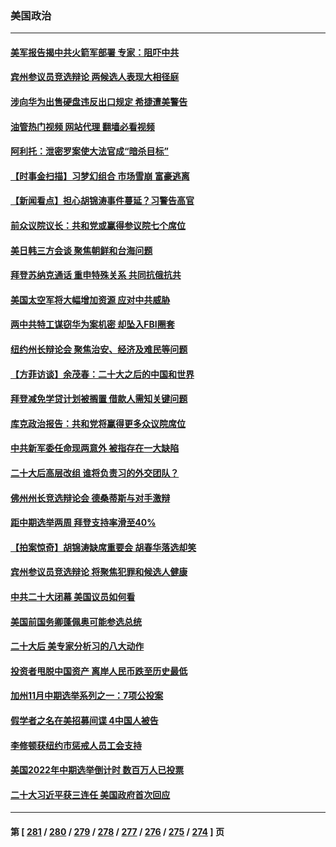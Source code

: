 ### 美国政治
---
#### [美军报告揭中共火箭军部署 专家：阻吓中共](../../pages/ncid1078159/n13852693.md?10270845) 
#### [宾州参议员竞选辩论 两候选人表现大相径庭](../../pages/ncid1078159/n13853416.md?10270845) 
#### [涉向华为出售硬盘违反出口规定 希捷遭美警告](../../pages/ncid1078159/n13853447.md?10270845) 
#### [油管热门视频 网站代理 翻墙必看视频](http://132.145.103.77:81/youtube.html?10270845)
#### [阿利托：泄密罗案使大法官成“暗杀目标”](../../pages/ncid1078159/n13853440.md?10270845) 
#### [【时事金扫描】习梦幻组合 市场雪崩 富豪逃离](../../pages/ncid1078159/n13853270.md?10270845) 
#### [【新闻看点】担心胡锦涛事件蔓延？习警告高官](../../pages/ncid1078159/n13852674.md?10270845) 
#### [前众议院议长：共和党或赢得参议院七个席位](../../pages/ncid1078159/n13853291.md?10270845) 
#### [美日韩三方会谈 聚焦朝鲜和台海问题](../../pages/ncid1078159/n13853237.md?10270845) 
#### [拜登苏纳克通话 重申特殊关系 共同抗俄抗共](../../pages/ncid1078159/n13853263.md?10270845) 
#### [美国太空军将大幅增加资源 应对中共威胁](../../pages/ncid1078159/n13853146.md?10270845) 
#### [两中共特工谋窃华为案机密 却坠入FBI圈套](../../pages/ncid1078159/n13852895.md?10270845) 
#### [纽约州长辩论会 聚焦治安、经济及难民等问题](../../pages/ncid1078159/n13852910.md?10270845) 
#### [【方菲访谈】余茂春：二十大之后的中国和世界](../../pages/ncid1078159/n13852740.md?10270845) 
#### [拜登减免学贷计划被搁置 借款人需知关键问题](../../pages/ncid1078159/n13852793.md?10270845) 
#### [库克政治报告：共和党将赢得更多众议院席位](../../pages/ncid1078159/n13852751.md?10270845) 
#### [中共新军委任命现两意外 被指存在一大缺陷](../../pages/ncid1078159/n13852629.md?10270845) 
#### [二十大后高层改组 谁将负责习的外交团队？](../../pages/ncid1078159/n13852729.md?10270845) 
#### [佛州州长竞选辩论会 德桑蒂斯与对手激辩](../../pages/ncid1078159/n13852677.md?10270845) 
#### [距中期选举两周 拜登支持率滑至40%](../../pages/ncid1078159/n13852711.md?10270845) 
#### [【拍案惊奇】胡锦涛缺席重要会 胡春华落选却笑](../../pages/ncid1078159/n13852619.md?10270845) 
#### [宾州参议员竞选辩论 将聚焦犯罪和候选人健康](../../pages/ncid1078159/n13852615.md?10270845) 
#### [中共二十大闭幕 美国议员如何看](../../pages/ncid1078159/n13852701.md?10270845) 
#### [美国前国务卿蓬佩奥可能参选总统](../../pages/ncid1078159/n13851231.md?10270845) 
#### [二十大后 美专家分析习的八大动作](../../pages/ncid1078159/n13852651.md?10270845) 
#### [投资者甩脱中国资产 离岸人民币跌至历史最低](../../pages/ncid1078159/n13852379.md?10270845) 
#### [加州11月中期选举系列之一：7项公投案](../../pages/ncid1078159/n13852299.md?10270845) 
#### [假学者之名在美招募间谍 4中国人被告](../../pages/ncid1078159/n13852218.md?10270845) 
#### [李修顿获纽约市惩戒人员工会支持](../../pages/ncid1078159/n13852242.md?10270845) 
#### [美国2022年中期选举倒计时 数百万人已投票](../../pages/ncid1078159/n13852174.md?10270845) 
#### [二十大习近平获三连任 美国政府首次回应](../../pages/ncid1078159/n13852054.md?10270845) 

---
#### 第 [ [281](./281.md?10270845) / [280](./280.md?10270845) / [279](./279.md?10270845) / [278](./278.md?10270845) / [277](./277.md?10270845) / [276](./276.md?10270845) / [275](./275.md?10270845) / [274](./274.md?10270845) ] 页
